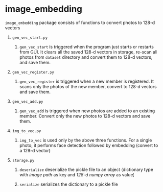 # image_embedding
`image_embedding` package consists of functions to convert photos to 128-d vectors


1. `gen_vec_start.py`<br>
   1. `gen_vec_start` is triggered when the program just starts or restarts from GUI. It clears all the saved 128-d vectors in storage, re-scan all photos from `dataset` directory and convert them to 128-d vectors, and save them.

2. `gen_vec_register.py`<br>
   1. `gen_vec_register` is triggered when a new member is registered. It scans only the photos of the new member, convert to 128-d vectors and save them.

3. `gen_vec_add.py`<br>
   1. `gen_vec_add` is triggered when new photos are added to an existing member. Convert only the new photos to 128-d vectors and save them.

4. `img_to_vec.py`<br>
   1. `img_to_vec` is used only by the above three functions. For a single photo, it performs face detection followed by embedding (convert to a 128-d vector)

5. `storage.py`<br>
   1. `deserialize` deserialize the pickle file to an object (dictionary type with *image path* as key and *128-d numpy array* as value)

   2. `serialize` serializes the dictionary to a pickle file
